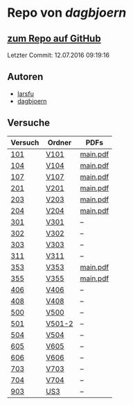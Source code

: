 # Repo von *dagbjoern*

## [zum Repo auf GitHub](https://github.com/dagbjoern/AP-Physik)

Letzter Commit: 12.07.2016 09:19:16

## Autoren
- [larsfu](https://github.com/larsfu)
- [dagbjoern](https://github.com/dagbjoern)

## Versuche

|       Versuch       |                              Ordner                               |                                                          PDFs                                                           |
|---------------------|-------------------------------------------------------------------|-------------------------------------------------------------------------------------------------------------------------|
|[101](../versuch/101)|[V101](https://github.com/dagbjoern/AP-Physik/tree/master/V101)    |[main.pdf](https://docs.google.com/viewer?url=https://raw.githubusercontent.com/dagbjoern/AP-Physik/master/V101/main.pdf)|
|[104](../versuch/104)|[V104](https://github.com/dagbjoern/AP-Physik/tree/master/V104)    |[main.pdf](https://docs.google.com/viewer?url=https://raw.githubusercontent.com/dagbjoern/AP-Physik/master/V104/main.pdf)|
|[107](../versuch/107)|[V107](https://github.com/dagbjoern/AP-Physik/tree/master/V107)    |[main.pdf](https://docs.google.com/viewer?url=https://raw.githubusercontent.com/dagbjoern/AP-Physik/master/V107/main.pdf)|
|[201](../versuch/201)|[V201](https://github.com/dagbjoern/AP-Physik/tree/master/V201)    |[main.pdf](https://docs.google.com/viewer?url=https://raw.githubusercontent.com/dagbjoern/AP-Physik/master/V201/main.pdf)|
|[203](../versuch/203)|[V203](https://github.com/dagbjoern/AP-Physik/tree/master/V203)    |[main.pdf](https://docs.google.com/viewer?url=https://raw.githubusercontent.com/dagbjoern/AP-Physik/master/V203/main.pdf)|
|[204](../versuch/204)|[V204](https://github.com/dagbjoern/AP-Physik/tree/master/V204)    |[main.pdf](https://docs.google.com/viewer?url=https://raw.githubusercontent.com/dagbjoern/AP-Physik/master/V204/main.pdf)|
|[301](../versuch/301)|[V301](https://github.com/dagbjoern/AP-Physik/tree/master/V301)    |–                                                                                                                        |
|[302](../versuch/302)|[V302](https://github.com/dagbjoern/AP-Physik/tree/master/V302)    |–                                                                                                                        |
|[303](../versuch/303)|[V303](https://github.com/dagbjoern/AP-Physik/tree/master/V303)    |–                                                                                                                        |
|[311](../versuch/311)|[V311](https://github.com/dagbjoern/AP-Physik/tree/master/V311)    |–                                                                                                                        |
|[353](../versuch/353)|[V353](https://github.com/dagbjoern/AP-Physik/tree/master/V353)    |[main.pdf](https://docs.google.com/viewer?url=https://raw.githubusercontent.com/dagbjoern/AP-Physik/master/V353/main.pdf)|
|[355](../versuch/355)|[V355](https://github.com/dagbjoern/AP-Physik/tree/master/V355)    |[main.pdf](https://docs.google.com/viewer?url=https://raw.githubusercontent.com/dagbjoern/AP-Physik/master/V355/main.pdf)|
|[406](../versuch/406)|[V406](https://github.com/dagbjoern/AP-Physik/tree/master/V406)    |–                                                                                                                        |
|[408](../versuch/408)|[V408](https://github.com/dagbjoern/AP-Physik/tree/master/V408)    |–                                                                                                                        |
|[500](../versuch/500)|[V500](https://github.com/dagbjoern/AP-Physik/tree/master/V500)    |–                                                                                                                        |
|[501](../versuch/501)|[V501-2](https://github.com/dagbjoern/AP-Physik/tree/master/V501-2)|–                                                                                                                        |
|[504](../versuch/504)|[V504](https://github.com/dagbjoern/AP-Physik/tree/master/V504)    |–                                                                                                                        |
|[605](../versuch/605)|[V605](https://github.com/dagbjoern/AP-Physik/tree/master/V605)    |–                                                                                                                        |
|[606](../versuch/606)|[V606](https://github.com/dagbjoern/AP-Physik/tree/master/V606)    |–                                                                                                                        |
|[703](../versuch/703)|[V703](https://github.com/dagbjoern/AP-Physik/tree/master/V703)    |–                                                                                                                        |
|[704](../versuch/704)|[V704](https://github.com/dagbjoern/AP-Physik/tree/master/V704)    |–                                                                                                                        |
|[903](../versuch/903)|[US3](https://github.com/dagbjoern/AP-Physik/tree/master/US3)      |–                                                                                                                        |
